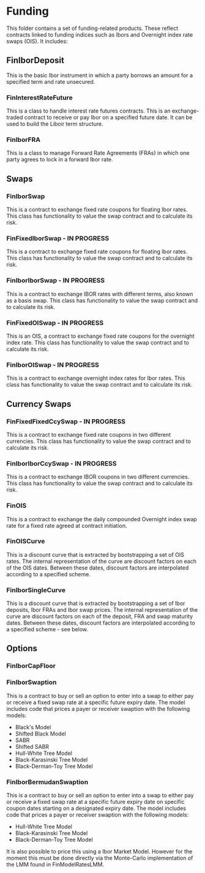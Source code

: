 # Funding

This folder contains a set of funding-related products. These reflect contracts linked to funding indices such as Ibors and Overnight index rate swaps (OIS). It includes:

## FinIborDeposit

This is the basic Ibor instrument in which a party borrows an amount for a specified term and rate unsecured.

### FinInterestRateFuture

This is a class to handle interest rate futures contracts. This is an exchange-traded contract
to receive or pay Ibor on a specified future date. It can be used to build the Liboir term structure.

### FinIborFRA

This is a class to manage Forward Rate Agreements (FRAs) in which one party agrees to lock in a forward Ibor rate.

## Swaps

### FinIborSwap

This is a contract to exchange fixed rate coupons for floating Ibor rates. This class has functionality to value the swap contract and to calculate its risk.

### FinFixedIborSwap - IN PROGRESS

This is a contract to exchange fixed rate coupons for floating Ibor rates. This class has functionality to value the swap contract and to calculate its risk.

### FinIborIborSwap - IN PROGRESS

This is a contract to exchange IBOR rates with different terms, also known as a basis swap. This class has functionality to value the swap contract and to calculate its risk.

### FinFixedOISwap - IN PROGRESS

This is an OIS, a contract to exchange fixed rate coupons for the overnight index rate. This class has functionality to value the swap contract and to calculate its risk.

### FinIborOISwap - IN PROGRESS

This is a contract to exchange overnight index rates for Ibor rates. This class has functionality to value the swap contract and to calculate its risk.

## Currency Swaps

### FinFixedFixedCcySwap - IN PROGRESS

This is a contract to exchange fixed rate coupons in two different currencies. This class has functionality to value the swap contract and to calculate its risk.

### FinIborIborCcySwap - IN PROGRESS

This is a contract to exchange IBOR coupons in two different currencies. This class has functionality to value the swap contract and to calculate its risk.

### FinOIS

This is a contract to exchange the daily compounded Overnight index swap rate for a fixed rate agreed at contract initiation.

### FinOISCurve

This is a discount curve that is extracted by bootstrapping a set of OIS rates. The internal representation of the curve are discount factors on each of the OIS dates. Between these dates, discount factors are interpolated according to a specified scheme.

### FinIborSingleCurve

This is a discount curve that is extracted by bootstrapping a set of Ibor deposits, Ibor FRAs and Ibor swap prices. The internal representation of the curve are discount factors on each of the deposit, FRA and swap maturity dates. Between these dates, discount factors are interpolated according to a specified scheme - see below.

## Options

### FinIborCapFloor

### FinIborSwaption

This is a contract to buy or sell an option to enter into a swap to either pay or receive a fixed swap rate at a specific future expiry date. The model includes code that prices a payer or receiver swaption with the following models:

- Black's Model
- Shifted Black Model
- SABR
- Shifted SABR
- Hull-White Tree Model
- Black-Karasinski Tree Model
- Black-Derman-Toy Tree Model

### FinIborBermudanSwaption

This is a contract to buy or sell an option to enter into a swap to either pay or receive a fixed swap rate at a specific future expiry date on specific coupon dates starting on a designated expiry date. The model includes code that prices a payer or receiver swaption with the following models:

- Hull-White Tree Model
- Black-Karasinski Tree Model
- Black-Derman-Toy Tree Model

It is also possible to price this using a Ibor Market Model. However for the moment this must be done directly via the Monte-Carlo implementation of the LMM found in FinModelRatesLMM.
